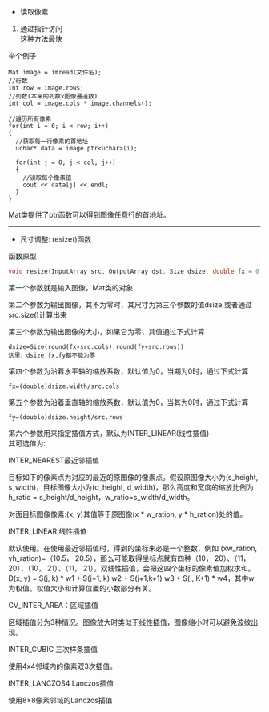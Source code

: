 * 读取像素     


1. 通过指针访问          
这种方法最快     

举个例子            
```
Mat image = imread(文件名);
//行数
int row = image.rows;
//列数(本来的列数x图像通道数)    
int col = image.cols * image.channels();

//遍历所有像素
for(int i = 0; i < row; i++)
{
  //获取每一行像素的首地址     
  uchar* data = image.ptr<uchar>(i);

  for(int j = 0; j < col; j++)
  {
    //读取每个像素值
    cout << data[j] << endl;
  }
}
```        

Mat类提供了ptr函数可以得到图像任意行的首地址。             


***    


* 尺寸调整: resize()函数          

函数原型    
```c++
void resize(InputArray src, OutputArray dst, Size dsize, double fx = 0, double fy = 0, int interpolation = INTER_LINEAR);
```     

第一个参数就是输入图像，Mat类的对象        

第二个参数为输出图像，其不为零时，其尺寸为第三个参数的值dsize,或者通过src.size()计算出来         

第三个参数为输出图像的大小，如果它为零，其值通过下式计算    

```
dsize=Size(round(fx∗src.cols),round(fy∗src.rows))      
这里，dsize,fx,fy都不能为零
```      

第四个参数为沿着水平轴的缩放系数，默认值为0，当期为0时，通过下式计算     

```
fx=(double)dsize.width/src.cols
```    

第五个参数为沿着垂直轴的缩放系数，默认值为0，当其为0时，通过下式计算       

```
fy=(double)dsize.height/src.rows
```     

第六个参数用来指定插值方式，默认为INTER_LINEAR(线性插值)             
其可选值为:         

INTER_NEAREST最近邻插值

目标如下的像素点为对应的最近的原图像的像素点。假设原图像大小为(s_height, s_width)，目标图像大小为(d_height, d_width)，那么高度和宽度的缩放比例为h_ratio = s_height/d_height，w_ratio=s_width/d_width。

对面目标图像像素:(x, y)其值等于原图像(x * w_ration, y * h_ration)处的值。

INTER_LINEAR 线性插值

默认使用。在使用最近邻插值时，得到的坐标未必是一个整数，例如
(xw_ration, yh_ration)=（10.5， 20.5），那么可能取得坐标点就有四种（10， 20）、（11， 20）、（10， 21）、（11， 21）。双线性插值，会把这四个坐标的像素值加权求和。
D(x, y) = S(j, k) * w1 + S(j+1, k) w2 + S(j+1,k+1) w3 + S(j, K+1) * w4，其中w为权值。权值大小和计算位置的小数部分有关。

CV_INTER_AREA：区域插值

区域插值分为3种情况。图像放大时类似于线性插值，图像缩小时可以避免波纹出现。

INTER_CUBIC 三次样条插值

使用4x4邻域内的像素双3次插值。

INTER_LANCZOS4 Lanczos插值

使用8×8像素邻域的Lanczos插值
